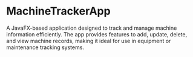# MachineTrackerApp
A JavaFX-based application designed to track and manage machine information efficiently. The app provides features to add, update, delete, and view machine records, making it ideal for use in equipment or maintenance tracking systems.
